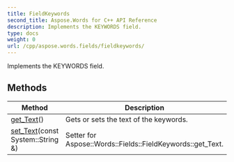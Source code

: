 ```yaml
---
title: FieldKeywords
second_title: Aspose.Words for C++ API Reference
description: Implements the KEYWORDS field. 
type: docs
weight: 0
url: /cpp/aspose.words.fields/fieldkeywords/
---
```


Implements the KEYWORDS field. 

## Methods

| Method | Description |
| --- | --- |
| [get_Text](./get_text/)() | Gets or sets the text of the keywords.  |
| [set_Text](./set_text/)(const System::String &) | Setter for Aspose::Words::Fields::FieldKeywords::get_Text.  |
